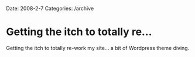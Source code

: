 Date: 2008-2-7
Categories: /archive

# Getting the itch to totally re...

Getting the itch to totally re-work my site... a bit of Wordpress theme diving.
